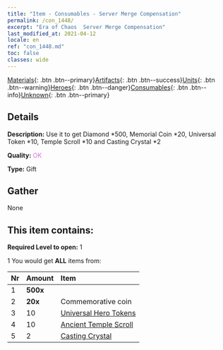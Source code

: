 ```yaml
---
title: "Item - Consumables - Server Merge Compensation"
permalink: /con_1448/
excerpt: "Era of Chaos  Server Merge Compensation"
last_modified_at: 2021-04-12
locale: en
ref: "con_1448.md"
toc: false
classes: wide
---
```

 [Materials](/Items/){: .btn .btn--primary}[Artifacts](/Items/Artifacts/){: .btn .btn--success}[Units](/Items/Units/){: .btn .btn--warning}[Heroes](/Items/Heroes/){: .btn .btn--danger}[Consumables](/Items/Consumables/){: .btn .btn--info}[Unknown](/Items/Unknown/){: .btn .btn--primary}

## Details
 **Description:** Use it to get Diamond *500, Memorial Coin *20, Universal Token *10, Temple Scroll *10 and Casting Crystal *2

 **Quality:** <span style="color: #DA70D6">OK</span>

 **Type:** Gift

## Gather

  None

## This item contains:

 **Required Level to open:** 1

 1 You would get **ALL** items  from:

  | Nr | Amount |     Item    |
  |:---|:-------|:------------|
  | 1 |  **500x** | <i class="fas fa-gem"/> |  | 
  | 2 |  **20x** | Commemorative coin |  | 
  | 3 | 10 | [Universal Hero Tokens](/Items/her_358/) | 
  | 4 | 10 | [Ancient Temple Scroll](/Items/con_697/) | 
  | 5 | 2 | [Casting Crystal](/Items/art_189/) | 
